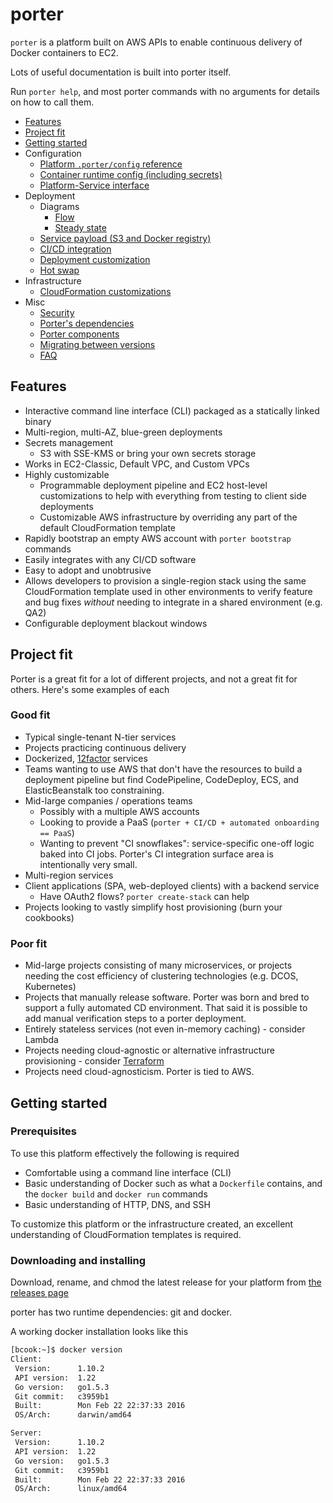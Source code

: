 porter
======

`porter` is a platform built on AWS APIs to enable continuous delivery of
Docker containers to EC2.

Lots of useful documentation is built into porter itself.

Run `porter help`, and most porter commands with no arguments for details on how
to call them.

- [Features](#features)
- [Project fit](#project-fit)
- [Getting started](#getting-started)
- Configuration
  - [Platform `.porter/config` reference](detailed_design/config-reference.md)
  - [Container runtime config (including secrets)](detailed_design/container-config.md)
  - [Platform-Service interface](detailed_design/platform-service.md)
- Deployment
  - Diagrams
    - [Flow](https://www.lucidchart.com/documents/view/95a3fdca-ff76-40c5-98fd-6b3071ba86bc)
    - [Steady state](https://cloudcraft.co/view/b28b95ec-19c1-4d69-9f3d-cdccc9ddc2f2?key=DuedC3Bnjqoda_LVPniJDA)
  - [Service payload (S3 and Docker registry)](detailed_design/service-payload.md)
  - [CI/CD integration](detailed_design/ci-cd-integration.md)
  - [Deployment customization](detailed_design/deployment-hooks.md)
  - [Hot swap](detailed_design/hotswap.md)
- Infrastructure
  - [CloudFormation customizations](detailed_design/cfn-customization.md)
- Misc
  - [Security](detailed_design/security.md)
  - [Porter's dependencies](detailed_design/versions.md)
  - [Porter components](detailed_design/components.md)
  - [Migrating between versions](../MIGRATING.md)
  - [FAQ](faq.md)

Features
--------

- Interactive command line interface (CLI) packaged as a statically linked binary
- Multi-region, multi-AZ, blue-green deployments
- Secrets management
  - S3 with SSE-KMS or bring your own secrets storage
- Works in EC2-Classic, Default VPC, and Custom VPCs
- Highly customizable
  - Programmable deployment pipeline and EC2 host-level customizations to help
    with everything from testing to client side deployments
  - Customizable AWS infrastructure by overriding any part of the default
    CloudFormation template
- Rapidly bootstrap an empty AWS account with `porter bootstrap` commands
- Easily integrates with any CI/CD software
- Easy to adopt and unobtrusive
- Allows developers to provision a single-region stack using the same
  CloudFormation template used in other environments to verify feature and bug
  fixes _without_ needing to integrate in a shared environment (e.g. QA2)
- Configurable deployment blackout windows

Project fit
-----------

Porter is a great fit for a lot of different projects, and not a great fit for
others. Here's some examples of each

### Good fit

- Typical single-tenant N-tier services
- Projects practicing continuous delivery
- Dockerized, [12factor](http://12factor.net/) services
- Teams wanting to use AWS that don't have the resources to build a
  deployment pipeline but find CodePipeline, CodeDeploy, ECS, and
  ElasticBeanstalk too constraining.
- Mid-large companies / operations teams
  - Possibly with a multiple AWS accounts
  - Looking to provide a PaaS (`porter + CI/CD + automated onboarding == PaaS`)
  - Wanting to prevent "CI snowflakes": service-specific one-off logic baked
    into CI jobs. Porter's CI integration surface area is intentionally very
    small.
- Multi-region services
- Client applications (SPA, web-deployed clients) with a backend service
  - Have OAuth2 flows? `porter create-stack` can help
- Projects looking to vastly simplify host provisioning (burn your cookbooks)

### Poor fit

- Mid-large projects consisting of many microservices, or projects needing the
  cost efficiency of clustering technologies (e.g. DCOS, Kubernetes)
- Projects that manually release software. Porter was born and bred to support a
  fully automated CD environment. That said it is possible to add manual
  verification steps to a porter deployment.
- Entirely stateless services (not even in-memory caching) - consider Lambda
- Projects needing cloud-agnostic or alternative infrastructure provisioning - consider [Terraform](https://www.terraform.io)
- Projects need cloud-agnosticism. Porter is tied to AWS.

Getting started
---------------

### Prerequisites

To use this platform effectively the following is required

- Comfortable using a command line interface (CLI)
- Basic understanding of Docker such as what a `Dockerfile` contains, and the
  `docker build` and `docker run` commands
- Basic understanding of HTTP, DNS, and SSH

To customize this platform or the infrastructure created, an excellent
understanding of CloudFormation templates is required.

### Downloading and installing

Download, rename, and chmod the latest release for your platform from
[the releases page](https://github.com/adobe-platform/porter/releases)

porter has two runtime dependencies: git and docker.

A working docker installation looks like this

```bash
[bcook:~]$ docker version
Client:
 Version:      1.10.2
 API version:  1.22
 Go version:   go1.5.3
 Git commit:   c3959b1
 Built:        Mon Feb 22 22:37:33 2016
 OS/Arch:      darwin/amd64

Server:
 Version:      1.10.2
 API version:  1.22
 Go version:   go1.5.3
 Git commit:   c3959b1
 Built:        Mon Feb 22 22:37:33 2016
 OS/Arch:      linux/amd64
```
